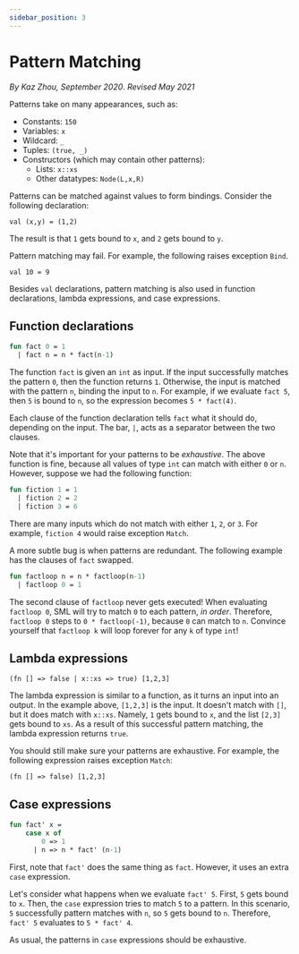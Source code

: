 ```yaml
---
sidebar_position: 3
---
```


# Pattern Matching

_By Kaz Zhou, September 2020_. _Revised May 2021_

Patterns take on many appearances, such as:

- Constants: `150`
- Variables: `x`
- Wildcard: `_`
- Tuples: `(true, _)`
- Constructors (which may contain other patterns):
  - Lists: `x::xs`
  - Other datatypes: `Node(L,x,R)`

Patterns can be matched against values to form bindings. Consider the following declaration:

`val (x,y) = (1,2)`

The result is that `1` gets bound to `x`, and `2` gets bound to `y`.

Pattern matching may fail. For example, the following raises exception `Bind`.

`val 10 = 9`

Besides `val` declarations, pattern matching is also used in function declarations, lambda expressions, and case expressions.

## Function declarations

```sml
fun fact 0 = 1
  | fact n = n * fact(n-1)
```

The function `fact` is given an `int` as input. If the input successfully matches the pattern `0`, then the function returns `1`. Otherwise, the input is matched with the pattern `n`, binding the input to `n`. For example, if we evaluate `fact 5`, then `5` is bound to `n`, so the expression becomes `5 * fact(4)`.

Each clause of the function declaration tells `fact` what it should do, depending on the input. The bar, `|`, acts as a separator between the two clauses.

Note that it's important for your patterns to be _exhaustive_. The above function is fine, because all values of type `int` can match with either `0` or `n`. However, suppose we had the following function:

```sml
fun fiction 1 = 1
  | fiction 2 = 2
  | fiction 3 = 6
```

There are many inputs which do not match with either `1`, `2`, or `3`. For example, `fiction 4` would raise exception `Match`.

A more subtle bug is when patterns are redundant. The following example has the clauses of `fact` swapped.

```sml
fun factloop n = n * factloop(n-1)
  | factloop 0 = 1
```

The second clause of `factloop` never gets executed! When evaluating `factloop 0`, SML will try to match `0` to each pattern, _in order_. Therefore, `factloop 0` steps to `0 * factloop(-1)`, because `0` can match to `n`. Convince yourself that `factloop k` will loop forever for any `k` of type `int`!

## Lambda expressions

`(fn [] => false | x::xs => true) [1,2,3]`

The lambda expression is similar to a function, as it turns an input into an output. In the example above, `[1,2,3]` is the input. It doesn't match with `[]`, but it does match with `x::xs`. Namely, `1` gets bound to `x`, and the list `[2,3]` gets bound to `xs`. As a result of this successful pattern matching, the lambda expression returns `true`.

You should still make sure your patterns are exhaustive. For example, the following expression raises exception `Match`:

`(fn [] => false) [1,2,3]`

## Case expressions

```sml
fun fact' x =
    case x of
        0 => 1
      | n => n * fact' (n-1)
```

First, note that `fact'` does the same thing as `fact`. However, it uses an extra `case` expression.

Let's consider what happens when we evaluate `fact' 5`. First, `5` gets bound to `x`. Then, the `case` expression tries to match `5` to a pattern. In this scenario, `5` successfully pattern matches with `n`, so `5` gets bound to `n`. Therefore, `fact' 5` evaluates to `5 * fact' 4`.

As usual, the patterns in `case` expressions should be exhaustive.
